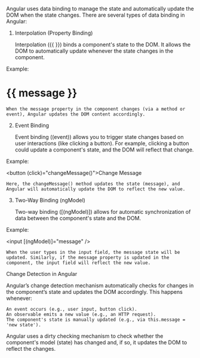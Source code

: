 Angular uses data binding to manage the state and automatically update the DOM when the state changes. There are several types of data binding in Angular:
1. Interpolation (Property Binding)

    Interpolation ({{ }}) binds a component's state to the DOM.
    It allows the DOM to automatically update whenever the state changes in the component.

Example:

<h1>{{ message }}</h1>

    When the message property in the component changes (via a method or event), Angular updates the DOM content accordingly.

2. Event Binding

    Event binding ((event)) allows you to trigger state changes based on user interactions (like clicking a button).
    For example, clicking a button could update a component's state, and the DOM will reflect that change.

Example:

<button (click)="changeMessage()">Change Message</button>

    Here, the changeMessage() method updates the state (message), and Angular will automatically update the DOM to reflect the new value.

3. Two-Way Binding (ngModel)

    Two-way binding ([(ngModel)]) allows for automatic synchronization of data between the component's state and the DOM.

Example:

<input [(ngModel)]="message" />

    When the user types in the input field, the message state will be updated. Similarly, if the message property is updated in the component, the input field will reflect the new value.


Change Detection in Angular

Angular’s change detection mechanism automatically checks for changes in the component’s state and updates the DOM accordingly. This happens whenever:

    An event occurs (e.g., user input, button click).
    An observable emits a new value (e.g., an HTTP request).
    The component's state is manually updated (e.g., via this.message = 'new state').

Angular uses a dirty checking mechanism to check whether the component's model (state) has changed and, if so, it updates the DOM to reflect the changes.